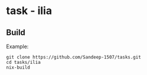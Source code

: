 # task - ilia
## Build
Example:

```shell
git clone https://github.com/Sandeep-1507/tasks.git
cd tasks/ilia
nix-build
```
